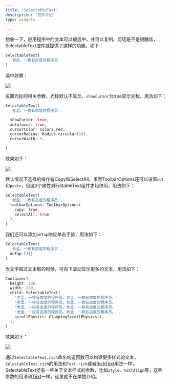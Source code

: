 ```yaml
---
title: 'SelectableText'
description: '控件介绍'
type: widgets

---
```




想象一下，应用程序中的文本可以被选中，并可以复制、剪切是不是很酷炫，SelectableText控件就提供了这样的功能，如下：

```dart
SelectableText(
  '老孟，一枚有态度的程序员'
)
```

选中效果：

![](https://img-blog.csdnimg.cn/20200304144630607.png?x-oss-process=image/watermark,type_ZmFuZ3poZW5naGVpdGk,shadow_10,text_aHR0cHM6Ly9ibG9nLmNzZG4ubmV0L21lbmdrczE5ODc=,size_16,color_FFFFFF,t_70)

设置光标的相关参数，光标默认不显示，`showCursor`为true显示光标，用法如下：

```dart
SelectableText(
  '老孟，一枚有态度的程序员',

  showCursor: true,
  autofocus: true,
  cursorColor: Colors.red,
  cursorRadius: Radius.circular(10),
  cursorWidth: 5,

)
```

效果如下：

![](https://img-blog.csdnimg.cn/20200304145650706.png)

默认情况下选择的操作有Copy和SelectAll，虽然ToolbarOptions还可以设置`cut`和`paste`，但这2个属性对EditableText组件才起作用，用法如下：

```dart
SelectableText(
  '老孟，一枚有态度的程序员',
  toolbarOptions: ToolbarOptions(
    copy: true,
    selectAll: true
  ),
)
```

我们还可以添加`onTap`响应单击手势，用法如下：

```dart
SelectableText(
  '老孟，一枚有态度的程序员',
  onTap:(){}
)
```

当文字超过文本框的时候，可向下滚动显示更多的文本，用法如下：

```dart
Container(
  height: 100,
  width: 250,
  child: SelectableText(
    '老孟，一枚有态度的程序员。老孟，一枚有态度的程序员。'
    '老孟，一枚有态度的程序员。老孟，一枚有态度的程序员。'
    '老孟，一枚有态度的程序员。老孟，一枚有态度的程序员。'
    '老孟，一枚有态度的程序员。老孟，一枚有态度的程序员。',
    scrollPhysics: ClampingScrollPhysics(),
  ),
)
```

效果如下：

![](https://img-blog.csdnimg.cn/20200304151942204.gif)

通过`SelectableText.rich`命名构造函数可以构建更多样式的文本，`SelectableText.rich`的用法和`Text.rich`或者[RichText](https://blog.csdn.net/mengks1987/article/details/104592347)用法一样，SelectableText还有一些关于文本样式的参数，比如`style`、`textAlign`等，这些参数的用法和[Text](https://blog.csdn.net/mengks1987/article/details/84833224)一样，这里就不在单独介绍。

